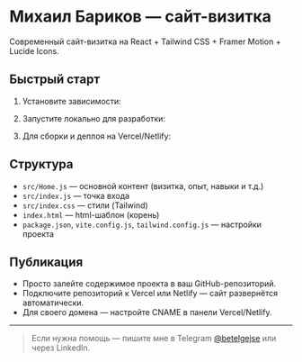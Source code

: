 # Михаил Бариков — сайт-визитка

Современный сайт-визитка на React + Tailwind CSS + Framer Motion + Lucide Icons.

## Быстрый старт

1. Установите зависимости:


2. Запустите локально для разработки:


3. Для сборки и деплоя на Vercel/Netlify:


## Структура

- `src/Home.js` — основной контент (визитка, опыт, навыки и т.д.)
- `src/index.js` — точка входа
- `src/index.css` — стили (Tailwind)
- `index.html` — html-шаблон (корень)
- `package.json`, `vite.config.js`, `tailwind.config.js` — настройки проекта

## Публикация

- Просто залейте содержимое проекта в ваш GitHub-репозиторий.
- Подключите репозиторий к Vercel или Netlify — сайт развернётся автоматически.
- Для своего домена — настройте CNAME в панели Vercel/Netlify.

---

> Если нужна помощь — пишите мне в Telegram [@betelgejse](https://t.me/betelgejse) или через LinkedIn.
